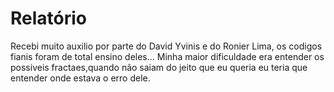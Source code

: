 Relatório
=====

Recebi muito auxilio por parte do David Yvinis e do Ronier Lima, os codigos fianis foram de total ensino deles... Minha maior dificuldade 
era entender os possiveis fractaes,quando não saiam do jeito que eu queria eu teria que entender onde estava o erro dele.